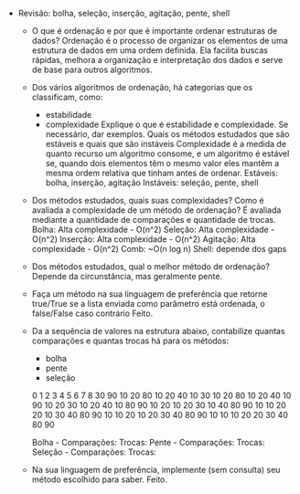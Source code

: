 - Revisão: bolha, seleção, inserção, agitação, pente, shell
    - O que é ordenação e por que é importante ordenar estruturas de dados?
        Ordenação é o processo de organizar os elementos de uma estrutura de dados em uma ordem definida. Ela facilita buscas rápidas, melhora a organização e interpretação dos dados e serve de base para outros algoritmos.

    - Dos vários algoritmos de ordenação, há categorias que os classificam, como:
        - estabilidade
        - complexidade
        Explique o que é estabilidade e complexidade. Se necessário, dar exemplos. Quais os métodos estudados que são estáveis e quais que são instáveis
            Complexidade é a medida de quanto recurso um algoritmo consome, e um algoritmo é estável se, quando dois elementos têm o mesmo valor eles mantêm a mesma ordem relativa que tinham antes de ordenar.
            Estáveis: bolha, inserção, agitação
            Instáveis: seleção, pente, shell

    - Dos métodos estudados, quais suas complexidades? Como é avaliada a complexidade de um método de ordenação?
        É avaliada mediante a quantidade de comparações e quantidade de trocas.
        Bolha: Alta complexidade - O(n^2)
        Seleção: Alta complexidade - O(n^2)
        Inserção: Alta complexidade - O(n^2)
        Agitação: Alta complexidade - O(n^2)
        Comb: ~O(n log n)
        Shell: depende dos gaps

    - Dos métodos estudados, qual o melhor método de ordenação?
        Depende da circunstância, mas geralmente pente.

    - Faça um método na sua linguagem de preferência que retorne true/True se a lista enviada como parâmetro está ordenada, o false/False caso contrário
        Feito.

    - Da a sequência de valores na estrutura abaixo, contabilize quantas comparações e quantas trocas há para os métodos:
        - bolha
        - pente
        - seleção

        0   1   2   3   4   5   6   7   8
        30  90  10  20  80  10  20  40  10
        30  10  20  80  10  20  40  10  90
        10  20  30  10  20  40  10  80  90
        10  20  10  20  30  10  40  80  90
        10  10  20  20  10  30  40  80  90
        10  10  20  10  20  30  40  80  90
        10  10  10  20  20  30  40  80  90  

        Bolha - Comparações:    Trocas:
        Pente - Comparações:    Trocas:
        Seleção - Comparações:    Trocas:

    - Na sua linguagem de preferência, implemente (sem consulta) seu método escolhido para saber.
        Feito.